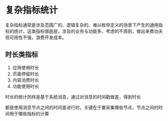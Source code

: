 # 复杂指标统计

复杂指标通常是涉及范围广的、逻辑复杂的、难以枚举定义的场景下产生的通用指标的统计。这类指标很底层，涉及的业务与功能多，考虑的不周到，做出来费功夫但可用性不强，浪费开发成本。



## 时长类指标

1. 应用使用时长
2. 页面停留时长
3. 内容消费时长
4. 功能使用时长

时长的统计同样是基于系统消息，通过对消息的时间戳做差，得到时长

都是使用消息节点之间的时间差进行的，关键在于要采集哪些节点，节点之间的时间用于哪些指标的计算

